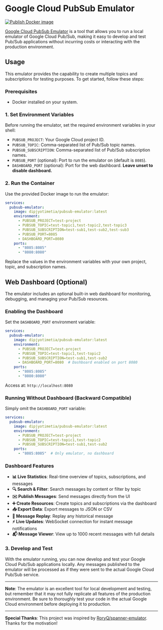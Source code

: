 # Google Cloud PubSub Emulator

[![Publish Docker image](https://github.com/dipjyotimetia/pubsub-emulator/actions/workflows/docker-publish.yaml/badge.svg)](https://github.com/dipjyotimetia/pubsub-emulator/actions/workflows/docker-publish.yaml)

[Google Cloud PubSub Emulator](https://cloud.google.com/pubsub/docs/emulator) is a tool that allows you to run a local emulator of Google Cloud Pub/Sub, making it easy to develop and test Pub/Sub applications without incurring costs or interacting with the production environment.

## Usage

This emulator provides the capability to create multiple topics and subscriptions for testing purposes. To get started, follow these steps:

### Prerequisites

- Docker installed on your system.

### 1. Set Environment Variables

Before running the emulator, set the required environment variables in your shell:

- `PUBSUB_PROJECT`: Your Google Cloud project ID.
- `PUBSUB_TOPIC`: Comma-separated list of Pub/Sub topic names.
- `PUBSUB_SUBSCRIPTION`: Comma-separated list of Pub/Sub subscription names.
- `PUBSUB_PORT` (optional): Port to run the emulator on (default is `8085`).
- `DASHBOARD_PORT` (optional): Port for the web dashboard. **Leave unset to disable dashboard.**

### 2. Run the Container

Use the provided Docker image to run the emulator:

```yaml
services:
  pubsub-emulator:
    image: dipjyotimetia/pubsub-emulator:latest
    environment:
      - PUBSUB_PROJECT=test-project
      - PUBSUB_TOPIC=test-topic1,test-topic2,test-topic3
      - PUBSUB_SUBSCRIPTION=test-sub1,test-sub2,test-sub3
      - PUBSUB_PORT=8085
      - DASHBOARD_PORT=8080
    ports:
      - "8085:8085"
      - "8080:8080"
```

Replace the values in the environment variables with your own project, topic, and subscription names.

## Web Dashboard (Optional)

The emulator includes an optional built-in web dashboard for monitoring, debugging, and managing your Pub/Sub resources.

### Enabling the Dashboard

Set the `DASHBOARD_PORT` environment variable:

```yaml
services:
  pubsub-emulator:
    image: dipjyotimetia/pubsub-emulator:latest
    environment:
      - PUBSUB_PROJECT=test-project
      - PUBSUB_TOPIC=test-topic1,test-topic2
      - PUBSUB_SUBSCRIPTION=test-sub1,test-sub2
      - DASHBOARD_PORT=8080  # Dashboard enabled on port 8080
    ports:
      - "8085:8085"
      - "8080:8080"
```

Access at: `http://localhost:8080`

### Running Without Dashboard (Backward Compatible)

Simply omit the `DASHBOARD_PORT` variable:

```yaml
services:
  pubsub-emulator:
    image: dipjyotimetia/pubsub-emulator:latest
    environment:
      - PUBSUB_PROJECT=test-project
      - PUBSUB_TOPIC=test-topic1,test-topic2
      - PUBSUB_SUBSCRIPTION=test-sub1,test-sub2
    ports:
      - "8085:8085"  # Only emulator, no dashboard
```

### Dashboard Features

- **📊 Live Statistics**: Real-time overview of topics, subscriptions, and messages
- **🔍 Search & Filter**: Search messages by content or filter by topic
- **✉️ Publish Messages**: Send messages directly from the UI
- **➕ Create Resources**: Create topics and subscriptions via the dashboard
- **📥 Export Data**: Export messages to JSON or CSV
- **🔄 Message Replay**: Replay any historical message
- **⚡ Live Updates**: WebSocket connection for instant message notifications
- **📬 Message Viewer**: View up to 1000 recent messages with full details

### 3. Develop and Test

With the emulator running, you can now develop and test your Google Cloud Pub/Sub applications locally. Any messages published to the emulator will be processed as if they were sent to the actual Google Cloud Pub/Sub service.

---

**Note**: The emulator is an excellent tool for local development and testing, but remember that it may not fully replicate all features of the production environment. Be sure to thoroughly test your code in the actual Google Cloud environment before deploying it to production.

---

**Special Thanks**: This project was inspired by [RoryQ/spanner-emulator](https://github.com/RoryQ/spanner-emulator). Thanks for the motivation!
